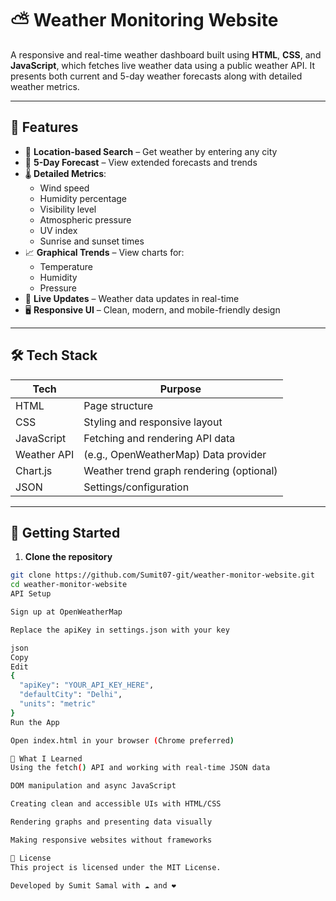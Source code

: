 # ⛅ Weather Monitoring Website

A responsive and real-time weather dashboard built using **HTML**, **CSS**, and **JavaScript**, which fetches live weather data using a public weather API. It presents both current and 5-day weather forecasts along with detailed weather metrics.

---

## 🌟 Features

- 📍 **Location-based Search** – Get weather by entering any city
- 📆 **5-Day Forecast** – View extended forecasts and trends
- 🌡️ **Detailed Metrics**:
  - Wind speed
  - Humidity percentage
  - Visibility level
  - Atmospheric pressure
  - UV index
  - Sunrise and sunset times
- 📈 **Graphical Trends** – View charts for:
  - Temperature
  - Humidity
  - Pressure
- 🔄 **Live Updates** – Weather data updates in real-time
- 🖥️ **Responsive UI** – Clean, modern, and mobile-friendly design

---

## 🛠️ Tech Stack

| Tech          | Purpose                                  |
|---------------|------------------------------------------|
| HTML          | Page structure                           |
| CSS           | Styling and responsive layout            |
| JavaScript    | Fetching and rendering API data          |
| Weather API   | (e.g., OpenWeatherMap) Data provider     |
| Chart.js      | Weather trend graph rendering (optional) |
| JSON          | Settings/configuration                   |

---

## 🚀 Getting Started

1. **Clone the repository**

```bash
git clone https://github.com/Sumit07-git/weather-monitor-website.git
cd weather-monitor-website
API Setup

Sign up at OpenWeatherMap

Replace the apiKey in settings.json with your key

json
Copy
Edit
{
  "apiKey": "YOUR_API_KEY_HERE",
  "defaultCity": "Delhi",
  "units": "metric"
}
Run the App

Open index.html in your browser (Chrome preferred)

🧠 What I Learned
Using the fetch() API and working with real-time JSON data

DOM manipulation and async JavaScript

Creating clean and accessible UIs with HTML/CSS

Rendering graphs and presenting data visually

Making responsive websites without frameworks

📄 License
This project is licensed under the MIT License.

Developed by Sumit Samal with ☁️ and ❤️
